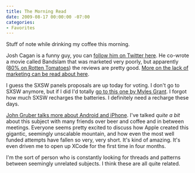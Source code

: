 ```yaml
---
title: The Morning Read
date: 2009-08-17 00:00:00 -07:00
categories:
- Favorites
---
```


<p>Stuff of note while drinking my coffee this morning. </p>

<p>Josh Cagan is a funny guy, you can <a href="http://twitter.com/JoshACagan">follow him on Twitter here</a>. He co-wrote a movie called Bandslam that was marketed very poorly, but apparently (<a href="http://www.rottentomatoes.com/m/bandslam/">80% on Rotten Tomatoes</a>) the reviews are pretty good. <a href="http://www.deadlinehollywooddaily.com/behind-the-scenes-of-bandslam-summit/">More on the lack of marketing can be read about here</a>.</p>

<p>I guess the SXSW panels proposals are up today for voting. I don't go to SXSW anymore, but if I did I'd totally <a href="http://panelpicker.sxsw.com/ideas/view/2586">go to this one by Myles Grant</a>. I forgot how much SXSW recharges the batteries. I definitely need a recharge these days.</p>

<p><a href="http://daringfireball.net/2009/08/the_android_opportunity">John Gruber talks more about Android and iPhone</a>. I've talked <em>quite a bit</em> about this subject with many friends over beer and coffee and in between meetings. Everyone seems pretty excited to discuss how Apple created this gigantic, seemingly unscalable mountain, and how even the most well funded attempts have fallen so very, very short. It's kind of amazing. It's even driven me to open up XCode for the first time in four months.</p>

<p>I'm the sort of person who is constantly looking for threads and patterns between seemingly unrelated subjects. I think these are all quite related.</p>
